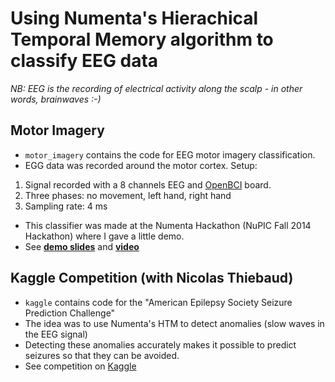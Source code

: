 # Using Numenta's Hierachical Temporal Memory algorithm to classify EEG data
*NB: EEG is the recording of electrical activity along the scalp - in other words, brainwaves :-)*

## Motor Imagery
* `motor_imagery` contains the code for EEG motor imagery classification.
* EGG data was recorded around the motor cortex. Setup:
1. Signal recorded with a 8 channels EEG and [OpenBCI](www.openBCI.com) board.
2. Three phases: no movement, left hand, right hand
3. Sampling rate: 4 ms
* This classifier was made at the Numenta Hackathon (NuPIC Fall 2014 Hackathon) where I gave a little demo.
* See **[demo slides](https://docs.google.com/presentation/d/1wFWSk4P3yHDkPzV19Q0sZYX9NhwvEBLJQQXKh0eyZws/edit?usp=sharing)** and **[video](http://www.youtube.com/watch?v=UEh48KOmkIA)**

## Kaggle Competition (with Nicolas Thiebaud)
* `kaggle` contains code for the "American Epilepsy Society Seizure Prediction Challenge"
* The idea was to use Numenta's HTM to detect anomalies (slow waves in the EEG signal)
* Detecting these anomalies accurately makes it possible to predict seizures so that they can be avoided.
* See competition on [Kaggle](https://www.kaggle.com/c/seizure-prediction)
